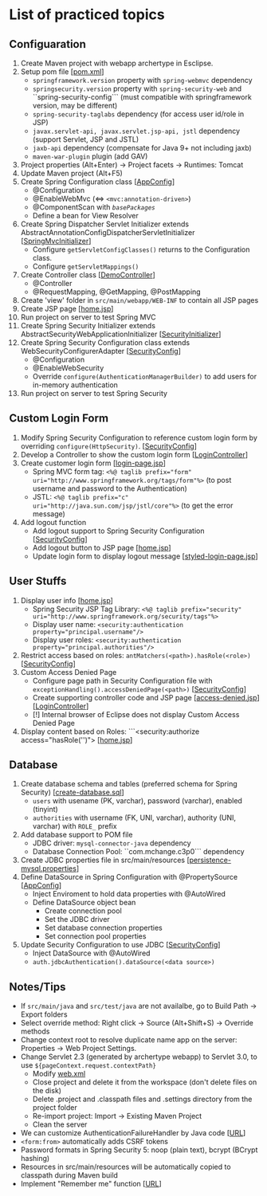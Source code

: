 # List of practiced topics

## Configuaration
1. Create Maven project with webapp archertype in Esclipse.
2. Setup pom file 
[[pom.xml]()]
   - ```springframework.version``` property with ```spring-webmvc``` dependency
   - ```springsecurity.version``` property with ```spring-security-web``` and ``spring-security-config``` (must compatible with springframework version, may be different)
   - ```spring-security-taglabs``` dependency (for access user id/role in JSP)
   - ```javax.servlet-api, javax.servlet.jsp-api, jstl``` dependency (support Servlet, JSP and JSTL)
   - ```jaxb-api``` dependency (compensate for Java 9+ not including jaxb)
   - ```maven-war-plugin``` plugin (add GAV)
3. Project properties (Alt+Enter) -> Project facets -> Runtimes: Tomcat
4. Update Maven project (Alt+F5)
5. Create Spring Configuration class 
[[AppConfig]()]
   - @Configuration
   - @EnableWebMvc (<=> ```<mvc:annotation-driven>```)
   - @ComponentScan with *```basePackages```*
   - Define a bean for View Resolver
6. Create Spring Dispatcher Servlet Initializer extends AbstractAnnotationConfigDispatcherServletInitializer
[[SpringMvcInitializer]()]
   - Configure ```getServletConfigClasses()``` returns to the Configuration class.
   - Configure ```getServletMappings()```
7. Create Controller class 
[[DemoController]()]
   - @Controller
   - @RequestMapping, @GetMapping, @PostMapping
8. Create 'view' folder in ```src/main/webapp/WEB-INF``` to contain all JSP pages
9. Create JSP page 
[[home.jsp]()]
10. Run project on server to test Spring MVC
11. Create Spring Security Initializer extends AbstractSecurityWebApplicationInitializer 
[[SecurityInitializer]()]
12. Create Spring Security Configuration class extends WebSecurityConfigurerAdapter
[[SecurityConfig]()]
    - @Configuration
    - @EnableWebSecurity
    - Override ```configure(AuthenticationManagerBuilder)``` to add users for in-memory authentication
13. Run project on server to test Spring Security

## Custom Login Form
1. Modify Spring Security Configuration to reference custom login form by overriding ```configure(HttpSecurity)```.
[[SecurityConfig]()]
2. Develop a Controller to show the custom login form 
[[LoginController]()]
3. Create customer login form
[[login-page.jsp]()]
   - Spring MVC form tag: ```<%@ taglib prefix="form" uri="http://www.springframework.org/tags/form"%>``` (to post username and password to the Authentication) 
   - JSTL: ```<%@ taglib prefix="c" uri="http://java.sun.com/jsp/jstl/core"%>``` (to get the error message)
4. Add logout function
   - Add logout support to Spring Security Configuration 
[[SecurityConfig]()]
   - Add logout button to JSP page
[[home.jsp]()]
   - Update login form to display logout message 
[[styled-login-page.jsp]()]

## User Stuffs
1. Display user info 
[[home.jsp]()]
   - Spring Security JSP Tag Library: ```<%@ taglib prefix="security" uri="http://www.springframework.org/security/tags"%>```
   - Display user name: ```<security:authentication property="principal.username"/>```
   - Display user roles: ```<security:authentication property="principal.authorities"/>```
2. Restrict access based on roles: ```antMatchers(<path>).hasRole(<role>)``` 
[[SecurityConfig]()]
3. Custom Access Denied Page
   - Configure page path in Security Configuration file with ```exceptionHandling().accessDeniedPage(<path>)``` 
[[SecurityConfig]()]
   - Create supporting controller code and JSP page 
[[access-denied.jsp]()][[LoginController]()]
   - [!] Internal browser of Eclipse does not display Custom Access Denied Page
3. Display content based on Roles: ```<security:authorize access="hasRole('<role>')"> 
[[home.jsp]()]

## Database
1. Create database schema and tables (preferred schema for Spring Security) 
[[create-database.sql]()]
   - ```users``` with usename (PK, varchar), password (varchar), enabled (tinyint)
   - ```authorities``` with username (FK, UNI, varchar), authority (UNI, varchar) with ```ROLE_``` prefix
2. Add database support to POM file 
   - JDBC driver: ```mysql-connector-java``` dependency 
   - Database Connection Pool: ``com.mchange.c3p0``` dependency
3. Create JDBC properties file in src/main/resources
[[persistence-mysql.properties]()]
4. Define DataSource in Spring Configuration with @PropertySource 
[[AppConfig]()]
   - Inject Enviroment to hold data properties with @AutoWired
   - Define DataSource object bean
     - Create connection pool
     - Set the JDBC driver
     - Set database connection properties
     - Set connection pool properties
5. Update Security Configuration to use JDBC 
[[SecurityConfig]()]
   - Inject DataSource with @AutoWired
   - ```auth.jdbcAuthentication().dataSource(<data source>)```

## Notes/Tips
- If ```src/main/java``` and ```src/test/java``` are not availalbe, go to Build Path -> Export folders
- Select override method: Right click -> Source (Alt+Shift+S) -> Override methods
- Change context root to resolve duplicate name app on the server: Properties -> Web Project Settings.
- Change Servlet 2.3 (generated by archertype webapp) to Servlet 3.0, to use ```${pageContext.request.contextPath}```
  - Modify [web.xml]()
  - Close project and delete it from the workspace (don't delete files on the disk)
  - Delete .project and .classpath files and .settings directory from the project folder
  - Re-import project: Import -> Existing Maven Project
  - Clean the server
- We can customize AuthenticationFailureHandler by Java code 
[[URL](https://www.baeldung.com/spring-security-custom-authentication-failure-handler)]
- ```<form:from>``` automatically adds CSRF tokens
- Password formats in Spring Security 5: noop (plain text), bcrypt (BCrypt hashing)
- Resources in src/main/resources will be automatically copied to classpath during Maven build
- Implement "Remember me" function 
[[URL](https://www.baeldung.com/spring-security-remember-me)]








































